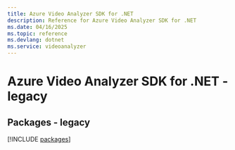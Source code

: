 ```yaml
---
title: Azure Video Analyzer SDK for .NET
description: Reference for Azure Video Analyzer SDK for .NET
ms.date: 04/16/2025
ms.topic: reference
ms.devlang: dotnet
ms.service: videoanalyzer
---
```

# Azure Video Analyzer SDK for .NET - legacy
## Packages - legacy
[!INCLUDE [packages](video-analyzer-index.md)]